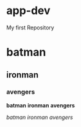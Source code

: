 # app-dev
My first Repository

# batman 
## ironman 
### avengers 

**batman** 
**ironman** 
**avengers** 

*batman*
*ironman*
*avengers*
